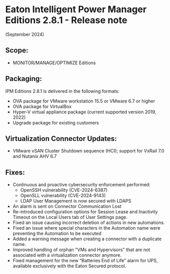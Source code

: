 # Eaton Intelligent Power Manager Editions 2.8.1 - Release note
(September 2024)

## Scope:
* MONITOR/MANAGE/OPTIMIZE Editions

## Packaging:
IPM Editions 2.8.1 is delivered in the following formats:
- OVA package for VMware workstation 15.5 or VMware 6.7 or higher
- OVA package for VirtualBox
- Hyper-V virtual appliance package (current supported version 2019, 2022)
- Upgrade package for existing customers

## Virtualization Connector Updates:
- VMware vSAN Cluster Shutdown sequence (HCI); support for VxRail 7.0 and Nutanix AHV 6.7

## Fixes:
- Continuous and proactive cybersecurity enforcement performed:
  - OpenSSH vulnerability (CVE-2024-6387)
  - OpenSLL vulnerability (CVE-2024-9143)
  - LDAP User Management is now secured with LDAPS
- An alarm is sent on Connector Communication Lost
- Re-introduced configuration options for Session Lease and Inactivity Timeout on the Local Users tab of User Settings page.
- Fixed an issue causing incorrect deletion of actions in new automations.
- Fixed an issue where special characters in the Automation name were preventing the Automation to be executed
- Added a warning message when creating a connector with a duplicate name.
- Improved handling of orphan "VMs and Hypervisors" that are not associated with a virtualization connector anymore.
- Fixed management for the new “Batteries End of Life” alarm for UPS, available exclusively with the Eaton Secured protocol.
